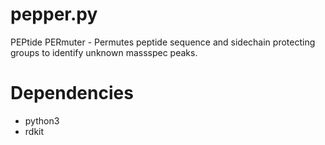 # pepper.py
PEPtide PERmuter - Permutes peptide sequence and sidechain protecting groups to identify unknown massspec peaks.

# Dependencies
* python3
* rdkit
